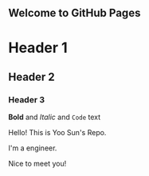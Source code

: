 ## Welcome to GitHub Pages

# Header 1
## Header 2
### Header 3

**Bold** and _Italic_ and `Code` text

Hello! This is Yoo Sun's Repo.

I'm a engineer.

Nice to meet you!
